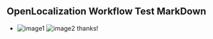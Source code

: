 ## OpenLocalization Workflow Test MarkDown
* ![image1](.\48c1c824-a699-4252-85ca-135938388e59.PNG)   ![image2](.\df1fea38-bfdf-4466-a2f2-96ff45fce3a9.png) 
thanks!